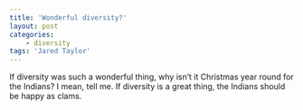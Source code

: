 ```yaml
---
title: 'Wonderful diversity?'
layout: post
categories:
    - diversity
tags: 'Jared Taylor'
---
```


If diversity was such a wonderful thing, why isn’t it Christmas year round for the Indians? I mean, tell me. If diversity is a great thing, the Indians should be happy as clams.